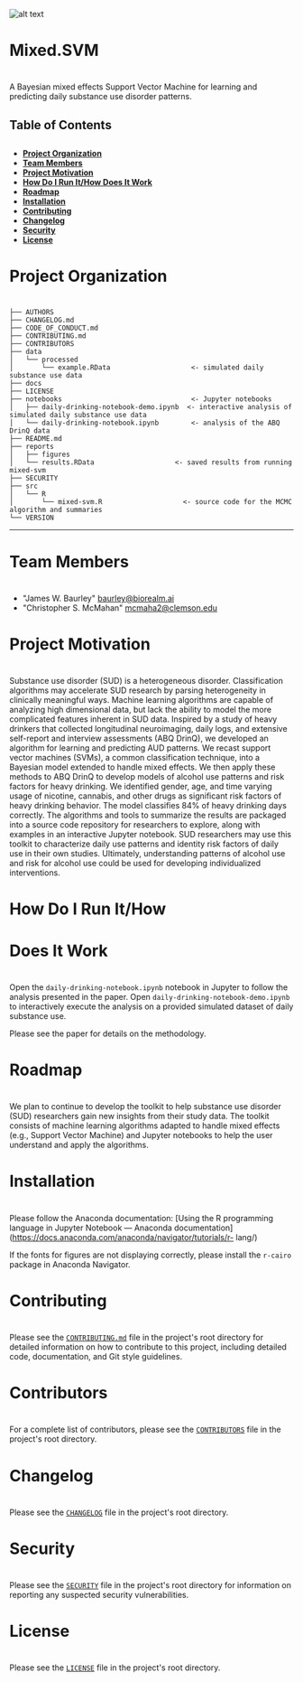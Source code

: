 ![alt text](http://i.imgur.com/NB0Y8Su.png "BioRealm Logo")

# Mixed.SVM
# 
A Bayesian mixed effects Support Vector Machine for learning and
predicting daily substance use disorder patterns.

## Table of Contents
## 
- [**Project Organization**](#project-organization) 
- [**Team Members**](#team-members) 
- [**Project Motivation**](#project-motivation) 
- [**How Do I Run It/How Does It Work**](#how-do-i-run-it-how-does-it-work) 
- [**Roadmap**](#roadmap) 
- [**Installation**](#installation) 
- [**Contributing**](#contributing) 
- [**Changelog**](#changelog) 
- [**Security**](#security) 
- [**License**](#license)

# <a name="project-organization"></a>Project Organization
# 
  	├── AUTHORS
    ├── CHANGELOG.md
    ├── CODE_OF_CONDUCT.md
    ├── CONTRIBUTING.md
    ├── CONTRIBUTORS
    ├── data
    │   └── processed
    │       └── example.RData                    <- simulated daily substance use data
    ├── docs
    ├── LICENSE
    ├── notebooks                                <- Jupyter notebooks
    │   ├── daily-drinking-notebook-demo.ipynb  <- interactive analysis of simulated daily substance use data
    │   └── daily-drinking-notebook.ipynb        <- analysis of the ABQ DrinQ data
    ├── README.md
    ├── reports                      
    │   ├── figures
    │   └── results.RData                    <- saved results from running mixed-svm
    ├── SECURITY
    ├── src                            
    │   └── R
    │       └── mixed-svm.R                    <- source code for the MCMC algorithm and summaries
    └── VERSION


---

# <a name="team-members"></a>Team Members
# 
- "James W. Baurley" <baurley@biorealm.ai> 
- "Christopher S. McMahan" <mcmaha2@clemson.edu>

# <a name="project-motivation"></a>Project Motivation
# 
Substance use disorder (SUD) is a heterogeneous disorder. Classification
algorithms may accelerate SUD research by parsing heterogeneity in
clinically meaningful ways. Machine learning algorithms are capable of
analyzing high dimensional data, but lack the ability to model the more
complicated features inherent in SUD data. Inspired by a study of heavy
drinkers that collected longitudinal neuroimaging, daily logs, and
extensive self-report and interview assessments (ABQ DrinQ), we
developed an algorithm for learning and predicting AUD patterns. We
recast support vector machines (SVMs), a common classification
technique, into a Bayesian model extended to handle mixed effects. We
then apply these methods to ABQ DrinQ to develop models of alcohol use
patterns and risk factors for heavy drinking. We identified gender, age,
and time varying usage of nicotine, cannabis, and other drugs as
significant risk factors of heavy drinking behavior. The model
classifies 84% of heavy drinking days correctly. The algorithms and
tools to summarize the results are packaged into a source code
repository for researchers to explore, along with examples in an
interactive Jupyter notebook. SUD researchers may use this toolkit to
characterize daily use patterns and identity risk factors of daily use
in their own studies. Ultimately, understanding patterns of alcohol use
and risk for alcohol use could be used for developing individualized
interventions.

# <a name="how-do-i-run-it-how-does-it-work"></a>How Do I Run It/How
# Does It Work
# 
Open the `daily-drinking-notebook.ipynb` notebook in Jupyter to follow
the analysis presented in the paper. Open
`daily-drinking-notebook-demo.ipynb` to interactively execute the
analysis on a provided simulated dataset of daily substance use.



Please see the paper for details on the methodology.

# <a name="roadmap"></a>Roadmap
# 
We plan to continue to develop the toolkit to help substance use disorder
(SUD) researchers gain new insights from their study data.  The toolkit
consists of machine learning algorithms adapted to handle mixed effects
(e.g., Support Vector Machine) and Jupyter notebooks to help the user
understand and apply the algorithms.

# <a name="installation"></a>Installation
# 
Please follow the Anaconda documentation: [Using the R programming
language in Jupyter Notebook &#8212; Anaconda
documentation](https://docs.anaconda.com/anaconda/navigator/tutorials/r-
lang/)



If the fonts for figures are not displaying correctly, please install
the `r-cairo` package in Anaconda Navigator.

# <a name="contributing"></a>Contributing
# 
 Please see the <a href="CONTRIBUTING.md">`CONTRIBUTING.md`</a> file in
 the project's root directory for detailed information on how to
 contribute to this project, including detailed code, documentation, and
 Git style guidelines.

# <a name="contributors"></a>Contributors
# 
For a complete list of contributors, please see the <a
href="CONTRIBUTORS">`CONTRIBUTORS`</a> file in the project's root
directory.

# <a name="changelog"></a>Changelog
# 
Please see the <a href="CHANGELOG">`CHANGELOG`</a> file in the project's
root directory.

# <a name="security"></a>Security
# 
Please see the <a href="SECURITY">`SECURITY`</a> file in the project's
root directory for information on reporting any suspected security
vulnerabilities.

# <a name="license"></a>License
# 
Please see the <a href="LICENSE">`LICENSE`</a> file in the project's
root directory.
